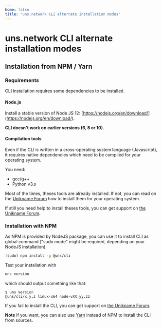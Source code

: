 ```yaml
---
home: false
title: "uns.network CLI alternate installation modes"
---
```


# uns.network CLI alternate installation modes

## Installation from NPM / Yarn

### Requirements

<brand name="uns"/> CLI installation requires some dependencies to be installed. 

#### Node.js

Install a stable version of Node JS 12: [https://nodejs.org/en/download/](https://nodejs.org/en/download/).

**<brand name="uns"/> CLI doesn't work on earlier versions (6, 8 or 10)**.

#### Compilation tools

Even if the <brand name="uns"/> CLI is written in a cross-operating system language (Javascript), it requires native dependencies which need to be compiled for your operating system.

You need:
- gcc/g++
- Python v3.x

Most of the times, theses tools are already installed. If not, you can read on the [Unikname Forum](https://forum.unikname.com/t/how-to-get-required-tools-to-install-the-uns-cli/95) how to install them for your operating system.

If still you need help to install theses tools, you can get support on [the Unikname Forum](https://forum.unikname.com/c/uns-network/support/).

### Installation with NPM

As NPM is provided by NodeJS package, you can use it to install <brand name="uns"/> CLI as global command ("sudo mode" might be required, depending on your NodeJS installation).

```bash
[sudo] npm install -g @uns/cli
```

Test your installation with

```bash
uns version
```

which should output something like that:

```
$ uns version
@uns/cli/x.y.z linux-x64 node-vXX.yy.zz
```

If you fail to install the CLI, you can get support on [the Unikname Forum](https://forum.unikname.com/c/uns-network/support/).

**Note**
If you want, you can also use [Yarn](https://yarnpkg.com/) instead of NPM to install the <brand name="uns"/> CLI from sources.
